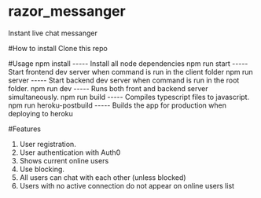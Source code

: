 # razor_messanger
 Instant live chat messanger

#How to install
 Clone this repo
 
#Usage
 npm install    ----- Install all node dependencies
 npm run start  ----- Start frontend dev server when command is run in the client folder
 npm run server ----- Start backend dev server when command is run in the root folder.
 npm run dev    ----- Runs both front and backend server simultaneously.
 npm run build  ----- Compiles typescript files to javascript.
 npm run heroku-postbuild ----- Builds the app for production when deploying to heroku
 
 #Features
  1. User registration.
  2. User authentication with Auth0
  3. Shows current online users 
  4. Use blocking. 
  5. All users can chat with each other (unless blocked) 
  6. Users with no active connection do not appear on online users list  
